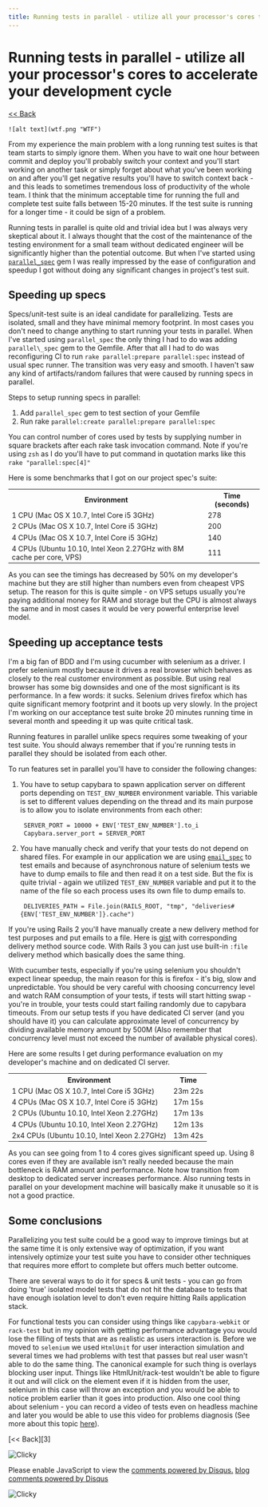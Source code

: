 ```yaml
---
title: Running tests in parallel - utilize all your processor's cores to accelerate your development cycle
---
```

<link href="../stylesheets/markdown.css" rel="stylesheet"></link>

# Running tests in parallel - utilize all your processor's cores to accelerate your development cycle #

[<< Back](http://iafonov.github.com/)

    ![alt text](wtf.png "WTF")

From my experience the main problem with a long running test suites is that team starts to simply ignore them. When you have to wait one hour between commit and deploy you'll probably switch your context and you'll start working on another task or simply forget about what you've been working on and after you'll get negative results you'll have to switch context back - and this leads to sometimes tremendous loss of productivity of the whole team. I think that the minimum acceptable time for running the full and complete test suite falls between 15-20 minutes. If the test suite is running for a longer time - it could be sign of a problem.

Running tests in parallel is quite old and trivial idea but I was always very skeptical about it. I always thought that the cost of the maintenance of the testing environment for a small team without dedicated engineer will be significantly higher than the potential outcome. But when I've started using [`parallel_spec`](https://github.com/grosser/parallel_tests) gem I was really impressed by the ease of configuration and speedup I got without doing any significant changes in project's test suit.


## Speeding up specs

Specs/unit-test suite is an ideal candidate for parallelizing. Tests are isolated, small and they have minimal memory footprint. In most cases you don't need to change anything to start running your tests in parallel. When I've started using `parallel_spec` the only thing I had to do was adding `parallel\_spec` gem to the Gemfile. After that all I had to do was reconfiguring CI to run `rake parallel:prepare parallel:spec` instead of usual spec runner. The transition was very easy and smooth. I haven't saw any kind of artifacts/random failures that were caused by running specs in parallel.

Steps to setup running specs in parallel:

1. Add `parallel_spec` gem to test section of your Gemfile
2. Run rake `parallel:create parallel:prepare parallel:spec`

You can control number of cores used by tests by supplying number in square brackets after each rake task invocation command. Note if you're using `zsh` as I do you'll have to put command in quotation marks like this `rake "parallel:spec[4]"`

Here is some benchmarks that I got on our project spec's suite:

<table>
  <tr>
    <th>Environment</th>
    <th>Time (seconds)</th>
  </tr>
  <tr>
    <td>1 CPU (Mac OS X 10.7, Intel Core i5 3GHz)</td>
    <td>278</td>
  </tr>
  <tr>
    <td>2 CPUs (Mac OS X 10.7, Intel Core i5 3GHz)</td>
    <td>200</td>
  </tr>
  <tr>
    <td>4 CPUs (Mac OS X 10.7, Intel Core i5 3GHz)</td>
    <td>140</td>
  </tr>
  <tr>
    <td>4 CPUs (Ubuntu 10.10, Intel Xeon 2.27GHz with 8M cache per core, VPS)</td>
    <td>111</td>
  </tr>
</table>

As you can see the timings has decreased by 50% on my developer's machine but they are still higher than numbers even from cheapest VPS setup. The reason for this is quite simple - on VPS setups usually you're paying additional money for RAM and storage but the CPU is almost always the same and in most cases it would be very powerful enterprise level model.

## Speeding up acceptance tests

I'm a big fan of BDD and I'm using cucumber with selenium as a driver. I prefer selenium mostly because it drives a real browser which behaves as closely to the real customer environment as possible. But using real browser has some big downsides and one of the most significant is its performance. In a few words: it sucks. Selenium drives firefox which has quite significant memory footprint and it boots up very slowly. In the project I'm working on our acceptance test suite broke 20 minutes running time in several month and speeding it up was quite critical task.

Running features in parallel unlike specs requires some tweaking of your test suite. You should always remember that if you're running tests in parallel they should be isolated from each other. 

To run features set in parallel you'll have to consider the following changes:

1. You have to setup capybara to spawn application server on different ports depending on `TEST_ENV_NUMBER` environment variable. This variable is set to different values depending on the thread and its main purpose is to allow you to isolate environments from each other:

 
        SERVER_PORT = 10000 + ENV['TEST_ENV_NUMBER'].to_i
        Capybara.server_port = SERVER_PORT

2. You have manually check and verify that your tests do not depend on shared files. For example in our application we are using [`email_spec`](https://github.com/bmabey/email-spec) to test emails and because of asynchronous nature of selenium tests we have to dump emails to file and then read it on a test side. But the fix is quite trivial - again we utilized `TEST_ENV_NUMBER` variable and put it to the name of the file so each process uses its own file to dump emails to.

        DELIVERIES_PATH = File.join(RAILS_ROOT, "tmp", "deliveries#{ENV['TEST_ENV_NUMBER']}.cache")

If you're using Rails 2 you'll have manually create a new delivery method for test purposes and put emails to a file. Here is [gist](https://gist.github.com/e224c4cf78102f44c498) with corresponding delivery method source code. With Rails 3 you can just use built-in `:file` delivery method which basically does the same thing.

With cucumber tests, especially if you're using selenium you shouldn't expect linear speedup, the main reason for this is firefox - it's big, slow and unpredictable. You should be very careful with choosing concurrency level and watch RAM consumption of your tests, if tests will start hitting swap - you're in trouble, your tests could start failing randomly due to capybara timeouts. From our setup tests if you have dedicated CI server (and you should have it) you can calculate approximate level of concurrency by dividing available memory amount by 500M (Also remember that concurrency level must not exceed the number of available physical cores).

Here are some results I get during performance evaluation on my developer's machine and on dedicated CI server.

<table>
  <tr>
    <th>Environment</th>
    <th>Time</th>
  </tr>
  <tr>
    <td>1 CPU (Mac OS X 10.7, Intel Core i5 3GHz)</td>
    <td>23m 22s</td>
  </tr>
  <tr>
    <td>4 CPUs (Mac OS X 10.7, Intel Core i5 3GHz)</td>
    <td>17m 15s</td>
  </tr>
  <tr>
    <td>2 CPUs (Ubuntu 10.10, Intel Xeon 2.27GHz)</td>
    <td>17m 13s</td>
  </tr>
  <tr>
    <td>4 CPUs (Ubuntu 10.10, Intel Xeon 2.27GHz)</td>
    <td>12m 13s</td>
  </tr>
  <tr>
    <td>2x4 CPUs (Ubuntu 10.10, Intel Xeon 2.27GHz)</td>
    <td>13m 42s</td>
  </tr>
</table>

As you can see going from 1 to 4 cores gives significant speed up. Using 8 cores even if they are available isn't really needed because the main bottleneck is RAM amount and performance. Note how transition from desktop to dedicated server increases performance. Also running tests in parallel on your development machine will basically make it unusable so it is not a good practice.

## Some conclusions

Parallelizing you test suite could be a good way to improve timings but at the same time it is only extensive way of optimization, if you want intensively optimize your test suite you have to consider other techniques that requires more effort to complete but offers much better outcome. 

There are several ways to do it for specs & unit tests - you can go from doing 'true' isolated model tests that do not hit the database to tests that have enough isolation level to don't even require hitting Rails application stack.

For functional tests you can consider using things like `capybara-webkit` or `rack-test` but in my opinion with getting performance advantage you would lose the filling of tests that are as realistic as users interaction is. Before we moved to `selenium` we used `HtmlUnit` for user interaction simulation and several times we had problems with test that passes but real user wasn't able to do the same thing. The canonical example for such thing is overlays blocking user input. Things like HtmlUnit/rack-test wouldn't be able to figure it out and will click on the element even if it is hidden from the user, selenium in this case will throw an exception and you would be able to notice problem earlier than it goes into production. Also one cool thing about selenium - you can record a video of tests even on headless machine and later you would be able to use this video for problems diagnosis (See more about this topic [here](http://iafonov.github.com/blog/setup-jenkins-to-run-headless-selenium.html)).

[<< Back][3]

<div id="disqus_thread"></div>
<script src="http://static.getclicky.com/js" type="text/javascript"></script>
<script type="text/javascript">clicky.init(252648);</script>
<noscript><p><img alt="Clicky" width="1" height="1" src="http://in.getclicky.com/252648ns.gif" /></p></noscript>
<script type="text/javascript">
    /* * * CONFIGURATION VARIABLES: EDIT BEFORE PASTING INTO YOUR WEBPAGE * * */
    var disqus_shortname = 'iafonov'; // required: replace example with your forum shortname

    /* * * DON'T EDIT BELOW THIS LINE * * */
    (function() {
        var dsq = document.createElement('script'); dsq.type = 'text/javascript'; dsq.async = true;
        dsq.src = 'http://' + disqus_shortname + '.disqus.com/embed.js';
        (document.getElementsByTagName('head')[0] || document.getElementsByTagName('body')[0]).appendChild(dsq);
    })();
</script>
<noscript>Please enable JavaScript to view the <a href="http://disqus.com/?ref_noscript">comments powered by Disqus.</a></noscript>
<a href="http://disqus.com" class="dsq-brlink">blog comments powered by <span class="logo-disqus">Disqus</span></a>

<script src="http://static.getclicky.com/js" type="text/javascript"></script>
<script type="text/javascript">clicky.init(252648);</script>
<noscript><p><img alt="Clicky" width="1" height="1" src="http://in.getclicky.com/252648ns.gif" /></p></noscript>
